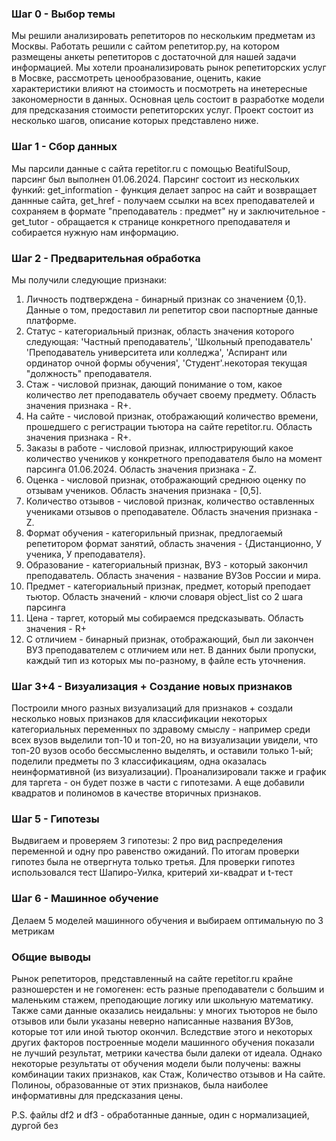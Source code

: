 ### Шаг 0 - Выбор темы
Мы решили анализировать репетиторов по нескольким предметам из Москвы. Работать решили с сайтом репетитор.ру, на котором размещены анкеты репетиторов с достаточной для нашей задачи информацией. Мы хотели проанализировать рынок репетиторских услуг в Мосвке, рассмотреть ценообразование, оценить, какие характеристики влияют на стоимость и посмотреть на инетересные закономерности в данных.
Основная цель состоит в разработке модели для предсказания стоимости репетиторских услуг. Проект состоит из несколько шагов, описание которых представлено ниже. 

### Шаг 1 - Сбор данных 
Мы парсили данные с сайта repetitor.ru с помощью BeatifulSoup, парсинг был выполнен 01.06.2024. Парсинг состоит из нескольких функий: get_information - функция делает запрос на сайт и возвращает даннные сайта, get_href - получаем ссылки на всех преподавателей и сохраняем в формате "преподаватель : предмет" ну и заключительное - get_tutor - обращается к странице конкретного преподавателя и собирается нужную нам информацию.

### Шаг 2 - Предварительная обработка
Мы получили следующие признаки:
1. Личность подтверждена - бинарный признак со значением {0,1}. Данные о том, предоставил ли репетитор свои паспортные данные платформе.
2. Статус - категориальный признак, область значения которого следующая: 'Частный преподаватель', 'Школьный преподаватель' 'Преподаватель университета или колледжа', 'Аспирант или ординатор очной формы обучения', 'Студент'.некоторая текущая "должность" преподавателя.
3. Стаж - числовой признак, дающий понимание о том, какое количество лет преподаватель обучает своему предмету. Область значения признака - R+.
4. На сайте - числовой признак, отображающий количество времени, прошедшего с регистрации тьютора на сайте repetitor.ru. Область значения признака - R+.
5. Заказы в работе - числовой признак, иллюстрирующий какое количество учеников у конкретного преподавателя было на момент парсинга 01.06.2024. Область значения признака - Z.
6. Оценка - числовой признак, отображающий среднюю оценку по отзывам учеников. Область значения признака - [0,5].
7. Количество отзывов - числовой признак, количество оставленных учениками отзывов о преподавателе. Область значения признака - Z.
8. Формат обучения - категорильный признак, предлогаемый репетитором формат занятий, область значения - {Дистанционно, У ученика, У преподавателя}.
9. Образование - категориальный признак, ВУЗ - который закончил преподаватель. Область значения - название ВУЗов России и мира.
10. Предмет - категориальный признак, предмет, который преподает тьютор. Область значений - ключи словаря object_list со 2 шага парсинга
11. Цена - таргет, который мы собираемся предсказывать. Область значения - R+
12. С отличием - бинарный признак, отображающий, был ли закончен ВУЗ преподавателем с отличием или нет.
В данних были пропуски, каждый тип из которых мы по-разному, в файле есть уточнения. 

### Шаг 3+4 - Визуализация + Создание новых признаков
Построили много разных визуализаций для признаков + создали несколько новых признаков для классификации некоторых категориальных переменных по здравому смыслу - например среди всех вузов выделили топ-10 и топ-20, но на визуализации увидели, что топ-20 вузов особо бессмысленно выделять, и оставили только 1-ый; поделили предметы по 3 классификациям, одна оказалась неинформативной (из визуализации). Проанализировали также и график для таргета - он будет позже в части с гипотезами. А еще добавили квадратов и полиномов в качестве вторичных признаков.

### Шаг 5 - Гипотезы 

Выдвигаем и проверяем 3 гипотезы: 2 про вид распределения переменной и одну про равенство ожиданий. По итогам проверки гипотез была не отвергнута только третья.
Для проверки гипотез использовался тест Шапиро-Уилка, критерий хи-квадрат и t-тест

### Шаг 6 - Машинное обучение
Делаем 5 моделей машинного обучения и выбираем оптимальную по 3 метрикам

### Общие выводы
Рынок репетиторов, представленный на сайте repetitor.ru крайне разношерстен и не гомогенен: есть разные преподаватели с большим и маленьким стажем, преподающие логику или школьную математику. Также сами данные оказались неидальны: у многих тьюторов не было отзывов или были указаны неверно написанные названия ВУЗов, которые тот или иной тьютор окончил. Вследствие этого и некоторых других факторов построенные модели машинного обучения показали не лучший результат, метрики качества были далеки от идеала. Однако некоторые результаты от обучения модели были получены: важны комбинации таких признаков, как Стаж, Количество отзывов и На сайте. Полиноы, образованные от этих признаков, была наиболее информативны для предсказания цены.


P.S. файлы df2 и df3 - обработанные данные, один с нормализацией, дургой без
